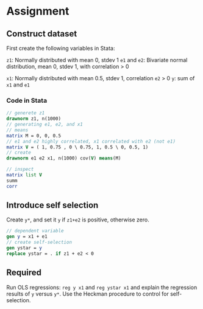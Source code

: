 # Assignment


## Construct dataset

First create the following variables in Stata:


`z1`: Normally distributed with mean 0, stdev 1
`e1` and `e2`: Bivariate normal distribution, mean 0, stdev 1, with correlation > 0

`x1`: Normally distributed with mean 0.5, stdev 1, correlation `e2` > 0
`y`: sum of `x1` and `e1`


### Code in Stata

```Stata
// generete z1
drawnorm z1, n(1000) 
// generating e1, e2, and x1
// means
matrix M = 0, 0, 0.5
// e1 and e2 highly correlated, x1 correlated with e2 (not e1)
matrix V = ( 1, 0.75 , 0 \ 0.75, 1, 0.5 \ 0, 0.5, 1)
// create
drawnorm e1 e2 x1, n(1000) cov(V) means(M)

// inspect
matrix list V
summ
corr 
```

## Introduce self selection

Create `y*`, and set it `y` if `z1+e2` is positive, otherwise zero. 

```Stata
// dependent variable 
gen y = x1 + e1
// create self-selection 
gen ystar = y
replace ystar = . if z1 + e2 < 0
```

## Required

Run OLS regressions: `reg y x1` and `reg ystar x1` and explain the regression results of `y` versus `y*`. Use the Heckman procedure to control for self-selection.

